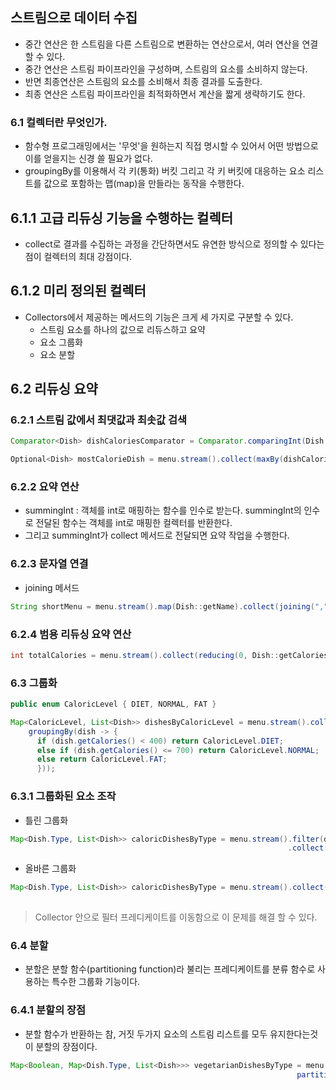 ## 스트림으로 데이터 수집

+ 중간 연산은 한 스트림을 다른 스트림으로 변환하는 연산으로서, 여러 연산을 연결할 수 있다.
+ 중간 연산은 스트림 파이프라인을 구성하며, 스트림의 요소를 소비하지 않는다.
+ 반면 최종연산은 스트림의 요소를 소비해서 최종 결과를 도출한다.
+ 최종 연산은 스트림 파이프라인을 최적화하면서 계산을 짧게 생략하기도 한다.

### 6.1 컬렉터란 무엇인가.
+ 함수형 프로그래밍에서는 '무엇'을 원하는지 직접 명시할 수 있어서 어떤 방법으로 이를 얻을지는 신경 쓸 필요가 없다.
+ groupingBy를 이용해서 각 키(통화) 버킷 그리고 각 키 버킷에 대응하는 요소 리스트를 값으로 포함하는 맵(map)을 만들라는 동작을 수행한다.

## 6.1.1 고급 리듀싱 기능을 수행하는 컬렉터
+ collect로 결과를 수집하는 과정을 간단하면서도 유연한 방식으로 정의할 수 있다는 점이 컬렉터의 최대 강점이다.

## 6.1.2 미리 정의된 컬렉터
+ Collectors에서 제공하는 메서드의 기능은 크게 세 가지로 구분할 수 있다.
  - 스트림 요소를 하나의 값으로 리듀스하고 요약
  - 요소 그룹화
  - 요소 분할

## 6.2 리듀싱 요약
### 6.2.1 스트림 값에서 최댓값과 최솟값 검색
```java
Comparator<Dish> dishCaloriesComparator = Comparator.comparingInt(Dish::getCalories);

Optional<Dish> mostCalorieDish = menu.stream().collect(maxBy(dishCaloriesComparator));
```

### 6.2.2 요약 연산

+ summingInt : 객체를 int로 매핑하는 함수를 인수로 받는다. summingInt의 인수로 전달된 함수는 객체를 int로 매핑한 컬렉터를 반환한다.
+ 그리고 summingInt가 collect 메서드로 전달되면 요약 작업을 수행한다.

### 6.2.3 문자열 연결
+ joining 메서드

```java
String shortMenu = menu.stream().map(Dish::getName).collect(joining(","));
```

### 6.2.4 범용 리듀싱 요약 연산
```java
int totalCalories = menu.stream().collect(reducing(0, Dish::getCalories, (i, j) -> i + j));
```

### 6.3 그룹화
```java
public enum CaloricLevel { DIET, NORMAL, FAT }

Map<CaloricLevel, List<Dish>> dishesByCaloricLevel = menu.stream().collect(
    groupingBy(dish -> {
      if (dish.getCalories() < 400) return CaloricLevel.DIET;
      else if (dish.getCalories() <= 700) return CaloricLevel.NORMAL;
      else return CaloricLevel.FAT;
      }));
```

### 6.3.1 그룹화된 요소 조작

+ 틀린 그룹화
```java
Map<Dish.Type, List<Dish>> caloricDishesByType = menu.stream().filter(dish -> dish.getCalories() > 500)
                                                              .collect(groupingBy(Dish::getType));
```

+ 올바른 그룹화
```java
Map<Dish.Type, List<Dish>> caloricDishesByType = menu.stream().collect(groupingBy(Dish::getType, 
                                                                        filtering(dish -> dish.getCalories() > 500, toList())));
```

> Collector 안으로 필터 프레디케이트를 이동함으로 이 문제를 해결 할 수 있다.

### 6.4 분할
+ 분할은 분할 함수(partitioning function)라 불리는 프레디케이트를 분류 함수로 사용하는 특수한 그룹화 기능이다.

### 6.4.1 분할의 장점
+ 분할 함수가 반환하는 참, 거짓 두가지 요소의 스트림 리스트를 모두 유지한다는것이 분할의 장점이다.
```java
Map<Boolean, Map<Dish.Type, List<Dish>>> vegetarianDishesByType = menu.stream().collect(
                                                                partitioningBy(Dish::isVegetarian, groupingBy(Dish::getType)));
```
